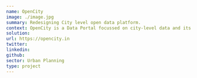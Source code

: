```yaml
---
name: OpenCity
image: ./image.jpg
summary: Redesigning City level open data platform.
context: OpenCity is a Data Portal focussed on city-level data and its usage.  The platform is for citizens and civil society to help bring visibility and transparency into local governance. Currently, there are 534 Datasets and 1323 Documents hosted on the platform and continuously growing covering cities like Bengaluru, Chennai etc.. On average, there are over 60K users using the platform on a monthly basis.
solution:
url: https://opencity.in
twitter: 
linkedin:
github: 
sector: Urban Planning
type: project
---
```

